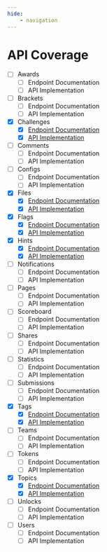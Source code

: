 ```yaml
---
hide:
    - navigation
---
```


# API Coverage

- [ ] Awards
    - [ ] Endpoint Documentation
    - [ ] API Implementation
- [ ] Brackets
    - [ ] Endpoint Documentation
    - [ ] API Implementation
- [x] Challenges
    - [x] [Endpoint Documentation](./endpoints/challenges.md)
    - [x] [API Implementation](./ctfdpy/api/challenges.md)
- [ ] Comments
    - [ ] Endpoint Documentation
    - [ ] API Implementation
- [ ] Configs
    - [ ] Endpoint Documentation
    - [ ] API Implementation
- [x] Files
    - [x] [Endpoint Documentation](./endpoints/files.md)
    - [x] [API Implementation](./ctfdpy/api/files.md)
- [x] Flags
    - [x] [Endpoint Documentation](./endpoints/flags.md)
    - [x] [API Implementation](./ctfdpy/api/flags.md)
- [x] Hints
    - [x] [Endpoint Documentation](./endpoints/hints.md)
    - [x] [API Implementation](./ctfdpy/api/hints.md)
- [ ] Notifications
    - [ ] Endpoint Documentation
    - [ ] API Implementation
- [ ] Pages
    - [ ] Endpoint Documentation
    - [ ] API Implementation
- [ ] Scoreboard
    - [ ] Endpoint Documentation
    - [ ] API Implementation
- [ ] Shares
    - [ ] Endpoint Documentation
    - [ ] API Implementation
- [ ] Statistics
    - [ ] Endpoint Documentation
    - [ ] API Implementation
- [ ] Submissions
    - [ ] Endpoint Documentation
    - [ ] API Implementation
- [x] Tags
    - [x] [Endpoint Documentation](./endpoints/tags.md)
    - [x] [API Implementation](./ctfdpy/api/tags.md)
- [ ] Teams
    - [ ] Endpoint Documentation
    - [ ] API Implementation
- [ ] Tokens
    - [ ] Endpoint Documentation
    - [ ] API Implementation
- [x] Topics
    - [x] [Endpoint Documentation](./endpoints/topics.md)
    - [x] [API Implementation](./ctfdpy/api/topics.md)
- [ ] Unlocks
    - [ ] Endpoint Documentation
    - [ ] API Implementation
- [ ] Users
    - [ ] Endpoint Documentation
    - [ ] API Implementation